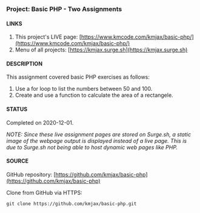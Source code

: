### Project: Basic PHP - Two Assignments

#### LINKS

1. This project's LIVE page: [https://www.kmcode.com/kmjax/basic-php/](https://www.kmcode.com/kmjax/basic-php/)
1. Menu of all projects: [https://kmjax.surge.sh](https://kmjax.surge.sh)

#### DESCRIPTION

This assignment covered basic PHP exercises as follows:

1. Use a for loop to list the numbers between 50 and 100.
1. Create and use a function to calculate the area of a rectangele.

#### STATUS

Completed on 2020-12-01.

_NOTE: Since these live assignment pages are stored on Surge.sh, a static image of the webpage output is displayed instead of a live page. This is due to Surge.sh not being able to host dynamic web pages like PHP._



#### SOURCE

GitHub repository: [https://github.com/kmjax/basic-php](https://github.com/kmjax/basic-php)

Clone from GitHub via HTTPS:

`git clone https://github.com/kmjax/basic-php.git`
